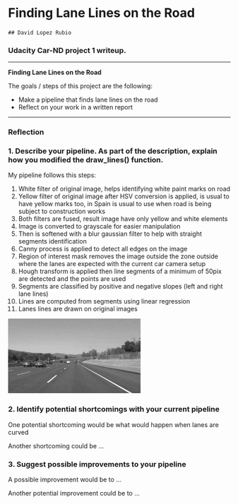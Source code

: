 # **Finding Lane Lines on the Road** 

    ## David Lopez Rubio

### Udacity Car-ND project 1 writeup.

---

**Finding Lane Lines on the Road**

The goals / steps of this project are the following:
* Make a pipeline that finds lane lines on the road
* Reflect on your work in a written report


[//]: # (Image References)

[image1]: ./examples/grayscale.jpg "Grayscale"

---

### Reflection

### 1. Describe your pipeline. As part of the description, explain how you modified the draw_lines() function.

My pipeline follows this steps:

1) White filter of original image, helps identifying white paint marks on road
2) Yellow filter of original image after HSV conversion is applied, is usual to have yellow marks too, in Spain is usual to use when road is being subject to construction works
3) Both filters are fused, result image have only yellow and white elements
4) Image is converted to grayscale for easier manipulation
5) Then is softened with a blur gaussian filter to help with straight segments identification
6) Canny process is applied to detect all edges on the image
7) Region of interest mask removes the image outside the zone outside where the lanes are expected with the current car camera setup 
8) Hough transform is applied then line segments of a minimum of 50pix are detected and the points are used
9) Segments are classified by positive and negative slopes (left and right lane lines)
10) Lines are computed from segments using linear regression
11) Lanes lines are drawn on original images





![alt text][image1]




### 2. Identify potential shortcomings with your current pipeline


One potential shortcoming would be what would happen when lanes are curved 

Another shortcoming could be ...


### 3. Suggest possible improvements to your pipeline

A possible improvement would be to ...

Another potential improvement could be to ...
